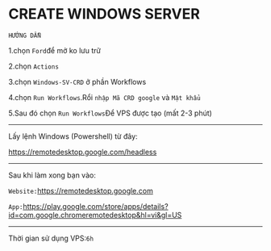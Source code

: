 # CREATE WINDOWS SERVER 
`HƯỚNG DẪN`

1.chọn `Ford`để mở ko lưu trữ

2.chọn `Actions`

3.chọn `Windows-SV-CRD` ở phần Workflows

4.chọn `Run Workflows`.Rổi `nhập Mã CRD google` và `Mật khẩu`

5.Sau đó chọn `Run Workflows`Để VPS được tạo (mất 2-3 phút)

-----------------------------------------------------------

Lấy lệnh Windows (Powershell) từ đây:

https://remotedesktop.google.com/headless

-----------------------------------------------------------

Sau khi làm xong bạn vào:

`Website:`https://remotedesktop.google.com

`App:`https://play.google.com/store/apps/details?id=com.google.chromeremotedesktop&hl=vi&gl=US

-----------------------------------------------------------

Thời gian sử dụng VPS:`6h`
